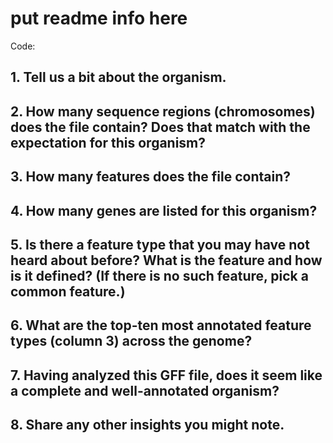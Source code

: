# put readme info here

Code:



## 1. Tell us a bit about the organism.


## 2. How many sequence regions (chromosomes) does the file contain? Does that match with the expectation for this organism?


## 3. How many features does the file contain?


## 4. How many genes are listed for this organism?


## 5. Is there a feature type that you may have not heard about before? What is the feature and how is it defined? (If there is no such feature, pick a common feature.)


## 6. What are the top-ten most annotated feature types (column 3) across the genome?


## 7. Having analyzed this GFF file, does it seem like a complete and well-annotated organism?


## 8. Share any other insights you might note.
